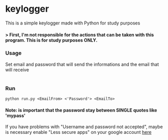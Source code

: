 # keylogger
This is a simple keylogger made with Python for study purposes

#### > First, I'm not responsible for the actions that can be taken with this program. This is for study purposes ONLY.

### Usage
Set email and password that will send the informations and the email that will receive
<br><br>

### Run
````python run.py <EmailFrom> <'Password'> <EmailTo>````
#### Note: is important that the password stay between SINGLE quotes like 'mypass'

If you have problems with "Username and password not accepted", maybe is necessary enable "Less secure apps" on your google account [here](https://myaccount.google.com/lesssecureapps?pli=1)

